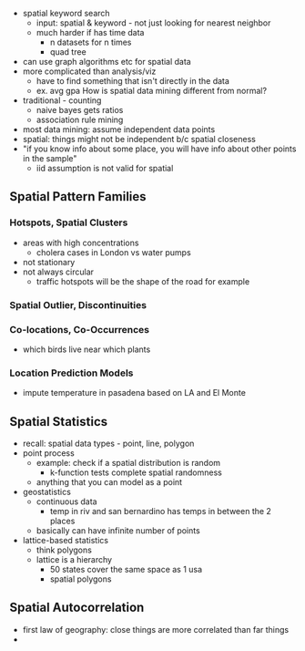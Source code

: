 - spatial keyword search
	- input: spatial & keyword - not just looking for nearest neighbor
	- much harder if has time data
		- n datasets for n times
		- quad tree 
- can use graph algorithms etc for spatial data
- more complicated than analysis/viz
	- have to find something that isn't directly in the data
	- ex. avg gpa
How is spatial data mining different from normal?
- traditional - counting
	- naive bayes gets ratios
	- association rule mining 
- most data mining: assume independent data points
- spatial: things might not be independent b/c spatial closeness
- "if you know info about some place, you will have info about other points in the sample"
	- iid assumption is not valid for spatial
## Spatial Pattern Families
### Hotspots, Spatial Clusters
- areas with high concentrations
	- cholera cases in London vs water pumps
- not stationary
- not always circular
	- traffic hotspots will be the shape of the road for example
### Spatial Outlier, Discontinuities
### Co-locations, Co-Occurrences
- which birds live near which plants
### Location Prediction Models
- impute temperature in pasadena based on LA and El Monte

## Spatial Statistics
- recall: spatial data types - point, line, polygon
- point process
	- example: check if a spatial distribution is random
		- k-function tests complete spatial randomness
	- anything that you can model as a point
- geostatistics
	- continuous data
		- temp in riv and san bernardino has temps in between the 2 places
	- basically can have infinite number of points
- lattice-based statistics
	- think polygons
	- lattice is a hierarchy
		- 50 states cover the same space as 1 usa
		- spatial polygons
## Spatial Autocorrelation
- first law of geography: close things are more correlated than far things
- 